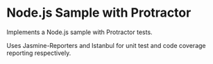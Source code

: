 Node.js Sample with Protractor
=================

Implements a Node.js sample with Protractor tests.

Uses Jasmine-Reporters and Istanbul for unit test and code coverage reporting respectively.